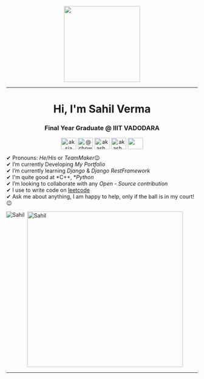 <p align="center">
  <img src="https://github.com/thompsonemerson/thompsonemerson/raw/master/cover-thompson.png" height="200"/>
</p>
<hr>
<h1 align="center">Hi, I'm Sahil Verma</h1>
<h3 align="center"> Final Year Graduate @ IIIT VADODARA</h3>
<p align="center">
<a href="https://www.linkedin.com/in/sahil-verma-5225001aa/" target="blank"><img align="center" src="https://cdn.jsdelivr.net/npm/simple-icons@3.0.1/icons/linkedin.svg" alt="aksia" height="30" width="40" /></a>
<a href="https://www.hackerrank.com/h201951133" target="blank"><img align="center" src="https://cdn.jsdelivr.net/npm/simple-icons@3.0.1/icons/hackerrank.svg" alt="@chowrasia_akash1" height="30" width="40" /></a>
<a href="https://leetcode.com/luv_ahsin/" target="blank"><img align="center" src="https://cdn.jsdelivr.net/npm/simple-icons@3.0.1/icons/leetcode.svg" alt="akash_chowrasia" height="30" width="40" /></a>
<a href="https://auth.geeksforgeeks.org/user/201951133/profile" target="blank"><img align="center" src="https://cdn.jsdelivr.net/npm/simple-icons@3.0.1/icons/geeksforgeeks.svg" alt="akash_chowrasia" height="30" width="40" /></a>
 <a href = "mailto: devnikhilhere@gmail.com"><img align="center" src="https://simpleicons.org/icons/gmail.svg" height="30" width="40" /></a>
</p>
</p>

✔ Pronouns: *He/His* or *TeamMaker*😉 <br>
✔ I’m currently Developing *My Portfolio* <br>
✔ I’m currently learning *Django* & *Django RestFramework*<br>
✔ I'm quite good at *C++, **Python*<br>
✔ I’m looking to collaborate with any *Open - Source contribution*<br>
✔ I use to write code on [leetcode](https://leetcode.com/ns1510/) <br>
✔ Ask me about anything, I am happy to help, only if the ball is in my court!😉<br>

<p><img align="left" src="https://github-readme-stats.vercel.app/api/top-langs?username=sahil151&show_icons=true&locale=en&layout=compact" alt="Sahil" /></p>

<p>&nbsp;<img align="center" src="https://github-readme-stats.vercel.app/api?username=sahi151&count_private=true&show_icons=true" alt="Sahil" width="410" /></p>

<hr>
